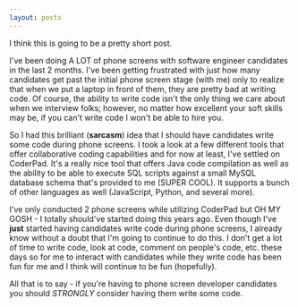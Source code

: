 ```yaml
---
layout: posts
---
```


I think this is going to be a pretty short post.

I've been doing A LOT of phone screens with software engineer candidates in the last 2 months.  I've been getting frustrated with just how many candidates get past the initial phone screen stage (with me) only to realize that when we put a laptop in front of them, they are pretty bad at writing code.  Of course, the ability to write code isn't the only thing we care about when we interview folks; however, no matter how excellent your soft skills may be, if you can't write code I won't be able to hire you.

So I had this brilliant (**sarcasm**) idea that I should have candidates write some code during phone screens.  I took a look at a few different tools that offer collaborative coding capabilities and for now at least, I've settled on CoderPad.  It's a really nice tool that offers Java code compilation as well as the ability to be able to execute SQL scripts against a small MySQL database schema that's provided to me (SUPER COOL).  It supports a bunch of other languages as well (JavaScript, Python, and several more).

I've only conducted 2 phone screens while utilizing CoderPad but OH MY GOSH - I totally should've started doing this years ago.  Even though I've **just** started having candidates write code during phone screens, I already know without a doubt that I'm going to continue to do this.  I don't get a lot of time to write code, look at code, comment on people's code, etc. these days so for me to interact with candidates while they write code has been fun for me and I think will continue to be fun (hopefully).

All that is to say - if you're having to phone screen developer candidates you should *STRONGLY* consider having them write some code.
